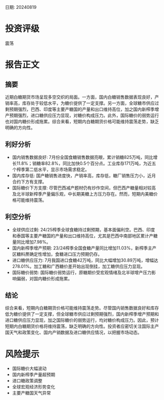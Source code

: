 
日期: 20240819

# 投资评级

震荡

# 报告正文

## 摘要

近期白糖期货市场呈现多空交织的局面。一方面，国内白糖销售数据表现良好，产销率高，库存处于较低水平，为糖价提供了一定支撑。另一方面，全球糖市供应过剩预期强烈，巴西、印度等主要产糖国的产量和出口维持高位，加之国内新榨季增产预期强烈，进口糖供应压力显现，对糖价构成压力。此外，国际糖价的弱势运行也对国内糖价形成拖累。综合来看，短期内白糖期货价格可能维持震荡走势，缺乏明确的方向性。

## 利好分析

* 国内销售数据良好: 7月份全国食糖销售数据亮眼，累计销糖825万吨，同比增长11.8%；销糖率82.8%，同比加快0.5个百分点。工业库存171万吨，为近五个榨季第二低水平，显示市场需求稳定。
* 国内库存低: 国产糖销售进度快，产销率高，库存低，糖厂销售压力小，近月合约下方有支撑。
* 国际糖价下方支撑: 尽管巴西减产题材仍有炒作空间，但巴西产糖量相对较高及北半球新榨季产量偏乐观，中长期美糖上方压力存在。然而，短期内美糖价格可能维持震荡。

## 利空分析

* 全球供应过剩: 24/25榨季全球食糖持过剩预期，基本面偏利空。巴西、印度和泰国等主要产糖国的产量和出口维持高位，尤其是巴西中南部地区累计产糖量同比增加7.98%。
* 国内新榨季增产预期: 23/24榨季全国食糖产量同比增加11.03%，新榨季主产区糖料蔗确定性增加，食糖进口压力预期仍存。
* 进口糖供应压力: 7月我国进口食糖42万吨，同比大幅增加30.89万吨，增幅达278.01%。加工糖和广西糖价差开始出现倒挂，加工糖供应压力显现。
* 国际糖价弱势: 国际糖价弱势运行，原糖期价受宏观情绪及北半球增产压力影响偏弱，对国内糖价形成拖累。

## 结论

综合来看，短期内白糖期货价格可能维持震荡走势。尽管国内销售数据良好和库存低为糖价提供了一定支撑，但全球糖市供应过剩预期强烈，国内新榨季增产预期和进口糖供应压力显现，加之国际糖价的弱势运行，均对糖价构成压力。因此，预计短期内白糖期货价格将维持震荡，缺乏明确的方向性。投资者应密切关注国际主产国天气和政策变化、国内产销数据及进口糖供应情况，以把握市场动态。

# 风险提示

* 国际糖价大幅波动
* 国内新榨季产量超预期
* 进口糖政策调整
* 全球宏观经济形势变化
* 主要产糖国天气异常
